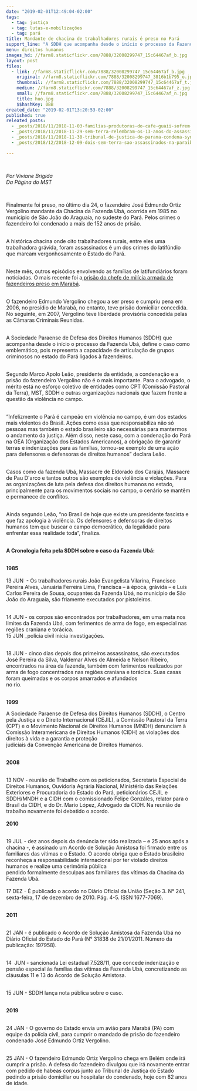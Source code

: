 ```yaml
---
date: "2019-02-01T12:49:04-02:00"
tags:
  - tag: justiça
  - tag: lutas-e-mobilizações
  - tag: pará
title: Mandante de chacina de trabalhadores rurais é preso no Pará
support_line: "A SDDH que acompanha desde o início o processo da Fazenda Ubá, define o caso como emblemático, pois representa a capacidade de articulação de grupos criminosos no estado "
menu: direitos humanos
images_hd: //farm8.staticflickr.com/7888/32008299747_15c64467af_b.jpg
layout: post
files:
  - link: //farm8.staticflickr.com/7888/32008299747_15c64467af_b.jpg
    original: //farm8.staticflickr.com/7888/32008299747_3816b1b795_o.jpg
    thumbnail: //farm8.staticflickr.com/7888/32008299747_15c64467af_t.jpg
    medium: //farm8.staticflickr.com/7888/32008299747_15c64467af_z.jpg
    small: //farm8.staticflickr.com/7888/32008299747_15c64467af_n.jpg
    title: huo.jpg
    $$hashKey: 0BB
created_date: "2019-02-01T13:20:53-02:00"
published: true
releated_posts:
  - _posts/2018/11/2018-11-03-familias-produtoras-do-cafe-guaii-sofrem-ameaca-de-despejo.md
  - _posts/2018/11/2018-11-29-sem-terra-relembram-os-13-anos-do-assassinato-de-lideranca-do-mst-durante-dia-de-luta-em-alagoas.md
  - _posts/2018/11/2018-11-30-tribunal-de-justica-do-parana-condena-syngenta-pelo-assassinato-de-keno.md
  - _posts/2018/12/2018-12-09-dois-sem-terra-sao-assassinados-na-paraiba.md

---
```

<p>&nbsp;</p>

<p><em>Por Viviane Brigida<br />
Da P&aacute;gina do MST&nbsp;</em></p>

<p>&nbsp;</p>

<p>Finalmente foi preso, no &uacute;ltimo dia 24, o fazendeiro Jos&eacute; Edmundo Ortiz Vergolino mandante da Chacina da Fazenda Ub&aacute;, ocorrida em 1985 no munic&iacute;pio de S&atilde;o Jo&atilde;o do Araguaia, no sudeste do Par&aacute;. Pelos crimes o fazendeiro foi condenado a mais de 152 anos de pris&atilde;o.</p>

<p><br />
A hist&oacute;rica chacina onde oito trabalhadores rurais, entre eles uma trabalhadora gr&aacute;vida, foram assassinados &eacute; um&nbsp;dos crimes do latif&uacute;ndio que marcam vergonhosamente o Estado do Par&aacute;.<br />
&nbsp;</p>

<p>Neste m&ecirc;s, outros epis&oacute;dios envolvendo as fam&iacute;lias de latifundi&aacute;rios foram noticiadas. O mais recente foi a<a href="http://www.mst.org.br/2019/01/29/chefe-de-milicia-armada-de-fazendeiros-e-preso-no-pa.html"> pris&atilde;o do chefe de mil&iacute;cia armada de fazendeiros preso em Marab&aacute;</a>.</p>

<p><br />
O fazendeiro Edmundo Vergolino chegou a ser preso e cumpriu&nbsp;pena em 2006, no pres&iacute;dio de Marab&aacute;, no entanto, teve&nbsp;pris&atilde;o domiciliar concedida. No seguinte, em 2007, Vergolino teve&nbsp;liberdade provis&oacute;ria concedida pelas as C&acirc;maras Criminais Reunidas.</p>

<p><br />
A Sociedade Paraense de Defesa dos Direitos Humanos (SDDH) que acompanha desde o in&iacute;cio o processo da Fazenda Ub&aacute;, define o caso como emblem&aacute;tico,&nbsp;pois representa&nbsp;a capacidade de articula&ccedil;&atilde;o de grupos criminosos no estado do Par&aacute; ligados &agrave; fazendeiros.</p>

<p><br />
Segundo Marco Apolo Le&atilde;o, presidente da entidade, a condena&ccedil;&atilde;o e a pris&atilde;o do fazendeiro Vergolino n&atilde;o &eacute; o mais importante. Para o advogado, o m&eacute;rito&nbsp;est&aacute; no esfor&ccedil;o coletivo de entidades como CPT (Comiss&atilde;o Pastoral da Terra), MST, SDDH e outras organiza&ccedil;&otilde;es nacionais que fazem frente a quest&atilde;o da viol&ecirc;ncia no campo.&nbsp;</p>

<p><br />
&ldquo;Infelizmente o Par&aacute; &eacute; campe&atilde;o em viol&ecirc;ncia no campo, &eacute; um dos estados mais violentos do Brasil. A&ccedil;&otilde;es como essa que responsabiliza&nbsp;n&atilde;o s&oacute; pessoas mas tamb&eacute;m o estado brasileiro s&atilde;o necess&aacute;rias para mantermos o andamento da justi&ccedil;a. Al&eacute;m disso, neste caso, com a condena&ccedil;&atilde;o do Par&aacute; na OEA (Organiza&ccedil;&atilde;o dos Estados Americanos),&nbsp;a obriga&ccedil;&atilde;o de garantir terras e&nbsp;indeniza&ccedil;&otilde;es para as fam&iacute;lias,&nbsp;tornou-se exemplo de uma a&ccedil;&atilde;o para defensores e defensoras de direitos humanos&rdquo; declara Le&atilde;o.</p>

<p><br />
Casos como da fazenda Ub&aacute;, Massacre de Eldorado dos Caraj&aacute;s, Massacre de Pau D&acute;arco e tantos outros s&atilde;o exemplos de viol&ecirc;ncia e viola&ccedil;&otilde;es. Para as organiza&ccedil;&otilde;es de luta pela defesa dos direitos humanos no estado, principalmente para os movimentos sociais no campo, o cen&aacute;rio se mant&ecirc;m e permanece de conflitos.</p>

<p><br />
Ainda segundo Le&atilde;o,&nbsp;&ldquo;no Brasil de hoje que existe um presidente fascista e que faz apologia &agrave; viol&ecirc;ncia. Os defensores e defensoras de direitos humanos tem que buscar o campo democr&aacute;tico, da legalidade para enfrentar essa realidade toda&rdquo;, finaliza.</p>

<p><br />
<strong>A Cronologia feita pela SDDH sobre o caso da Fazenda Ub&aacute;:</strong></p>

<p><br />
<strong>1985</strong><br />
<br />
13 JUN&nbsp;&nbsp;-&nbsp;Os trabalhadores rurais Jo&atilde;o Evangelista Vilarina, Francisco Pereira Alves, Janu&aacute;ria Ferreira Lima, Francisca &ndash; &agrave; &eacute;poca, gr&aacute;vida &ndash; e Lu&iacute;s Carlos Pereira de Sousa, ocupantes da Fazenda Ub&aacute;, no munic&iacute;pio de S&atilde;o Jo&atilde;o do Araguaia, s&atilde;o friamente executados por pistoleiros.</p>

<p><br />
14 JUN - os corpos s&atilde;o encontrados por trabalhadores, em uma mata nos limites da Fazenda Ub&aacute;, com ferimentos de arma de fogo, em especial nas regi&otilde;es craniana e tor&aacute;cica.<br />
15 JUN _pol&iacute;cia civil inicia investiga&ccedil;&otilde;es.</p>

<p><br />
18 JUN - cinco dias depois dos primeiros assassinatos, s&atilde;o executados Jos&eacute; Pereira da Silva, Valdemar Alves de Almeida e Nelson Ribeiro, encontrados na &aacute;rea da fazenda, tamb&eacute;m com ferimentos realizados por arma de fogo concentrados nas regi&otilde;es craniana e tor&aacute;cica. Suas casas foram queimadas e os corpos amarrados e afundados<br />
no rio.</p>

<p><br />
<strong>1999</strong></p>

<p>A Sociedade Paraense de Defesa dos Direitos Humanos (SDDH), o Centro pela Justi&ccedil;a e o Direito Internacional (CEJIL), a Comiss&atilde;o Pastoral da Terra (CPT) e o Movimento Nacional de Direitos Humanos (MNDH) denunciam &agrave; Comiss&atilde;o Interamericana de Direitos Humanos (CIDH) as viola&ccedil;&otilde;es dos direitos &agrave; vida e a garantia e prote&ccedil;&atilde;o<br />
judiciais da Conven&ccedil;&atilde;o Americana de Direitos Humanos.</p>

<p><br />
<strong>2008</strong></p>

<p><br />
13 NOV - reuni&atilde;o de Trabalho com os peticionados, Secretaria Especial de Direitos Humanos, Ouvidoria Agr&aacute;ria Nacional, Minist&eacute;rio das Rela&ccedil;&otilde;es Exteriores e Procuradoria do Estado do Par&aacute;, peticion&aacute;rios CEJIL e SDDH/MNDH e a CIDH com o comissionado Felipe Gonz&aacute;les, relator para o Brasil da CIDH, e do Dr. Mario L&oacute;pez, Advogado da CIDH. Na reuni&atilde;o de trabalho novamente foi debatido o acordo.<br />
<br />
<strong>2010</strong></p>

<p><br />
19 JUL - dez anos depois da den&uacute;ncia ter sido realizada &ndash; e 25 anos ap&oacute;s a chacina -, &eacute; assinado um Acordo de Solu&ccedil;&atilde;o Amistosa foi firmado entre os familiares das v&iacute;timas e o Estado. O acordo obriga que o Estado brasileiro reconhe&ccedil;a a responsabilidade internacional por ter violado direitos humanos e realize uma cerim&ocirc;nia p&uacute;blica<br />
pendido formalmente desculpas aos familiares das v&iacute;timas da Chacina da Fazenda Ub&aacute;.<br />
<br />
17 DEZ - &Eacute; publicado o acordo no Di&aacute;rio Oficial da Uni&atilde;o (Se&ccedil;&atilde;o 3. N&deg; 241, sexta-feira, 17 de dezembro de 2010. P&aacute;g. 4-5. ISSN 1677-7069).</p>

<p><br />
<strong>2011</strong></p>

<p><br />
21&nbsp;JAN -&nbsp;&eacute; publicado o Acordo de Solu&ccedil;&atilde;o Amistosa da Fazenda Ub&aacute; no Di&aacute;rio Oficial do Estado do Par&aacute; (N&deg; 31838 de 21/01/2011. N&uacute;mero da publica&ccedil;&atilde;o: 197958).</p>

<p><br />
14 &nbsp;JUN - sancionada Lei estadual 7.528/11, que concede indeniza&ccedil;&atilde;o e pens&atilde;o especial &agrave;s fam&iacute;lias das v&iacute;timas da Fazenda Ub&aacute;, concretizando as cl&aacute;usulas 11 e 13 do Acordo de Solu&ccedil;&atilde;o Amistosa.</p>

<p><br />
15&nbsp;JUN - SDDH lan&ccedil;a nota p&uacute;blica sobre o caso.</p>

<p><br />
<strong>2019</strong></p>

<p><br />
24&nbsp;JAN&nbsp;- O governo do Estado envia um avi&atilde;o para Marab&aacute; (PA) com equipe da pol&iacute;cia civil, para cumprir o mandado de pris&atilde;o do fazendeiro condenado Jos&eacute; Edmundo Ortiz Vergolino.</p>

<p><br />
25&nbsp;JAN&nbsp;- O fazendeiro Edmundo Ortiz Vergolino chega em Bel&eacute;m onde ir&aacute; cumprir a pris&atilde;o. A defesa do fazendeiro divulgou que ir&aacute; novamente entrar com pedido de habeas corpus junto ao Tribunal de Justi&ccedil;a do Estado pedindo a pris&atilde;o domiciliar ou hospitalar do condenado, hoje com 82 anos de idade.</p>
